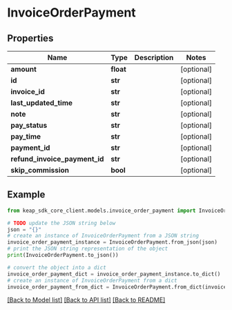 # InvoiceOrderPayment


## Properties

Name | Type | Description | Notes
------------ | ------------- | ------------- | -------------
**amount** | **float** |  | [optional] 
**id** | **str** |  | [optional] 
**invoice_id** | **str** |  | [optional] 
**last_updated_time** | **str** |  | [optional] 
**note** | **str** |  | [optional] 
**pay_status** | **str** |  | [optional] 
**pay_time** | **str** |  | [optional] 
**payment_id** | **str** |  | [optional] 
**refund_invoice_payment_id** | **str** |  | [optional] 
**skip_commission** | **bool** |  | [optional] 

## Example

```python
from keap_sdk_core_client.models.invoice_order_payment import InvoiceOrderPayment

# TODO update the JSON string below
json = "{}"
# create an instance of InvoiceOrderPayment from a JSON string
invoice_order_payment_instance = InvoiceOrderPayment.from_json(json)
# print the JSON string representation of the object
print(InvoiceOrderPayment.to_json())

# convert the object into a dict
invoice_order_payment_dict = invoice_order_payment_instance.to_dict()
# create an instance of InvoiceOrderPayment from a dict
invoice_order_payment_from_dict = InvoiceOrderPayment.from_dict(invoice_order_payment_dict)
```
[[Back to Model list]](../README.md#documentation-for-models) [[Back to API list]](../README.md#documentation-for-api-endpoints) [[Back to README]](../README.md)


